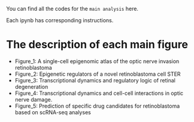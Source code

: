 You can find all the codes for the `main analysis` here.

Each ipynb has corresponding instructions.

# The description of each main figure
- Figure_1: A single-cell epigenomic atlas of the optic nerve invasion retinoblastoma
- Figure_2: Epigenetic regulators of a novel retinoblastoma cell STER
- Figure_3: Transcriptional dynamics and regulatory logic of retinal degeneration
- Figure_4: Transcriptional dynamics and cell-cell interactions in optic nerve damage.
- Figure_5: Prediction of specific drug candidates for retinoblastoma based on scRNA-seq analyses
